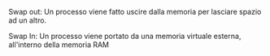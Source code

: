 Swap out: Un processo viene fatto uscire dalla memoria per lasciare spazio ad un altro.

Swap In: Un processo viene portato da una memoria virtuale esterna, all'interno della memoria RAM
